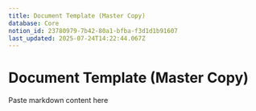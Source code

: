 ```yaml
---
title: Document Template (Master Copy)
database: Core
notion_id: 23780979-7b42-80a1-bfba-f3d1d1b91607
last_updated: 2025-07-24T14:22:44.067Z
---
```


# Document Template (Master Copy)


Paste markdown content here

